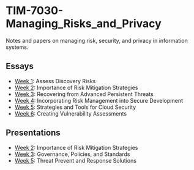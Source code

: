# TIM-7030-Managing_Risks_and_Privacy

Notes and papers on managing risk, security, and privacy in information systems.

## Essays

- [Week 1](Week1_RiskAssessment/BachmeierNTIM7030-1.docx): Assess Discovery Risks
- [Week 2](Week2_RiskManagement/BachmeierNTIM7030-2.docx): Importance of Risk Mitigation Strategies
- [Week 3](Week3_APT/BachmeierNTIM7030-3.docx): Recovering from Advanced Persistent Threats
- [Week 4](Week4_SecureDevelopment/BachmeierNTIM7030-4.docx): Incorporating Risk Management into Secure Development
- [Week 5](Week5_CloudThreats/BachmeierNTIM7030-5.docx): Strategies and Tools for Cloud Security
- [Week 6](Week6_VulnerabilityAssess/BachmeierNTIM7030-6.docx): Creating Vulnerability Assessments

## Presentations

- [Week 2](Week2_RiskManagement/BachmeierNTIM7030-2.pptx): Importance of Risk Mitigation Strategies
- [Week 3](Week3_APT/BachmeierNTIM7030-3.pptx): Governance, Policies, and Standards
- [Week 5](Week5_CloudThreats/BachmeierNTIM7030-5.pptx): Threat Prevent and Response Solutions
